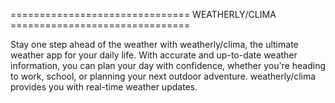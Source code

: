 =============================== WEATHERLY/CLIMA ===============================

Stay one step ahead of the weather with weatherly/clima, the ultimate weather app for your daily life. With accurate and up-to-date weather information, you can plan your day with confidence, whether you're heading to work, school, or planning your next outdoor adventure. weatherly/clima  provides you with real-time weather updates.

